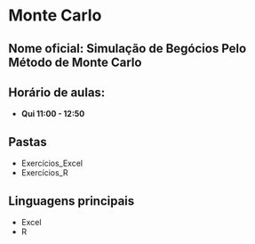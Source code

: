 # Monte Carlo

## Nome oficial: Simulação de Begócios Pelo Método de Monte Carlo
## Horário de aulas:
* **Qui 11:00 - 12:50**

## Pastas
* Exercícios_Excel
* Exercícios_R


## Linguagens principais
* Excel
* R